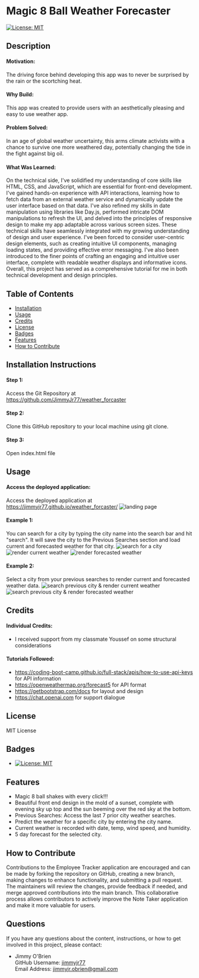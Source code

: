 # Magic 8 Ball Weather Forecaster

[![License: MIT](https://img.shields.io/badge/License-MIT-yellow.svg)](https://opensource.org/licenses/MIT) 

## Description
#### Motivation:
The driving force behind developing this app was to never be surprised by the rain or the scortching heat.

#### Why Build:
This app was created to provide users with an aesthetically pleasing and easy to use weather app.

#### Problem Solved:
In an age of global weather uncertainty, this arms climate activists with a chance to survive one more weathered day, potentially changing the tide in the fight against big oil.

#### What Was Learned:
On the technical side, I've solidified my understanding of core skills like HTML, CSS, and JavaScript, which are essential for front-end development. I've gained hands-on experience with API interactions, learning how to fetch data from an external weather service and dynamically update the user interface based on that data. I've also refined my skills in date manipulation using libraries like Day.js, performed intricate DOM manipulations to refresh the UI, and delved into the principles of responsive design to make my app adaptable across various screen sizes. These technical skills have seamlessly integrated with my growing understanding of design and user experience. I've been forced to consider user-centric design elements, such as creating intuitive UI components, managing loading states, and providing effective error messaging. I've also been introduced to the finer points of crafting an engaging and intuitive user interface, complete with readable weather displays and informative icons. Overall, this project has served as a comprehensive tutorial for me in both technical development and design principles.

## Table of Contents
  * [Installation](#installation)
  * [Usage](#usage)
  * [Credits](#credits)
  * [License](#license)
  * [Badges](#badges)
  * [Features](#features)
  * [How to Contribute](#how-to-contribute)

## Installation Instructions
#### Step 1:
Access the Git Repository at https://github.com/JimmyJr77/weather_forcaster 

#### Step 2:
Clone this GitHub repository to your local machine using git clone.

#### Step 3:
Open index.html file

## Usage
#### Access the deployed application:
Access the deployed application at https://jimmyjr77.github.io/weather_forcaster/
![landing page](./assets/images/landing-page.png)

#### Example 1:
You can search for a city by typing the city name into the search bar and hit "search". It will save the city to the Previous Searches section and load current and forecasted weather for that city.
![search for a city](./assets/images/search-bar.png)
![render current weather](./assets/images/search-render-save.png)
![render forecasted weather](./assets/images/5-day-sunrise.png)

#### Example 2:
Select a city from your previous searches to render current and forecasted weather data.
![search previous city & render current weather](./assets/images/recall-previous-top.png)
![search previous city & render forecasted weather](./assets/images/recall-previous-bottom.png)

## Credits
#### Individual Credits:
  * I received support from my classmate Youssef on some structural considerations

#### Tutorials Followed:

  * https://coding-boot-camp.github.io/full-stack/apis/how-to-use-api-keys for API information
  * https://openweathermap.org/forecast5 for API format
  * https://getbootstrap.com/docs for layout and design
  * https://chat.openai.com for support dialogue

## License
MIT License

## Badges
  * [![License: MIT](https://img.shields.io/badge/License-MIT-yellow.svg)](https://opensource.org/licenses/MIT)

## Features
  * Magic 8 ball shakes with every click!!!
  * Beautiful front end design in the mold of a sunset, complete with evening sky up top and the sun beeming over the red sky at the bottom.
  * Previous Searches: Access the last 7 prior city weather searches.
  * Predict the weather for a specific city by entering the city name.
  * Current weather is recorded with date, temp, wind speed, and humidity.
  * 5 day forecast for the selected city.

## How to Contribute
Contributions to the Employee Tracker application are encouraged and can be made by forking the repository on GitHub, creating a new branch, making changes to enhance functionality, and submitting a pull request. The maintainers will review the changes, provide feedback if needed, and merge approved contributions into the main branch. This collaborative process allows contributors to actively improve the Note Taker application and make it more valuable for users.

## Questions 
If you have any questions about the content, instructions, or how to get involved in this project, please contact: 

  * Jimmy O'Brien    
    GitHub Username: [jimmyjr77](https://github.com/jimmyjr77/)    
    Email Address: jimmyjr.obrien@gmail.com    